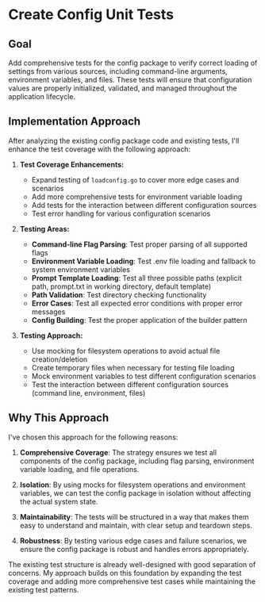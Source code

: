 # Create Config Unit Tests

## Goal
Add comprehensive tests for the config package to verify correct loading of settings from various sources, including command-line arguments, environment variables, and files. These tests will ensure that configuration values are properly initialized, validated, and managed throughout the application lifecycle.

## Implementation Approach

After analyzing the existing config package code and existing tests, I'll enhance the test coverage with the following approach:

1. **Test Coverage Enhancements:**
   - Expand testing of `loadconfig.go` to cover more edge cases and scenarios
   - Add more comprehensive tests for environment variable loading
   - Add tests for the interaction between different configuration sources
   - Test error handling for various configuration scenarios

2. **Testing Areas:**
   - **Command-line Flag Parsing**: Test proper parsing of all supported flags
   - **Environment Variable Loading**: Test .env file loading and fallback to system environment variables
   - **Prompt Template Loading**: Test all three possible paths (explicit path, prompt.txt in working directory, default template)
   - **Path Validation**: Test directory checking functionality
   - **Error Cases**: Test all expected error conditions with proper error messages
   - **Config Building**: Test the proper application of the builder pattern

3. **Testing Approach:**
   - Use mocking for filesystem operations to avoid actual file creation/deletion
   - Create temporary files when necessary for testing file loading
   - Mock environment variables to test different configuration scenarios
   - Test the interaction between different configuration sources (command line, environment, files)

## Why This Approach

I've chosen this approach for the following reasons:

1. **Comprehensive Coverage**: The strategy ensures we test all components of the config package, including flag parsing, environment variable loading, and file operations.

2. **Isolation**: By using mocks for filesystem operations and environment variables, we can test the config package in isolation without affecting the actual system state.

3. **Maintainability**: The tests will be structured in a way that makes them easy to understand and maintain, with clear setup and teardown steps.

4. **Robustness**: By testing various edge cases and failure scenarios, we ensure the config package is robust and handles errors appropriately.

The existing test structure is already well-designed with good separation of concerns. My approach builds on this foundation by expanding the test coverage and adding more comprehensive test cases while maintaining the existing test patterns.